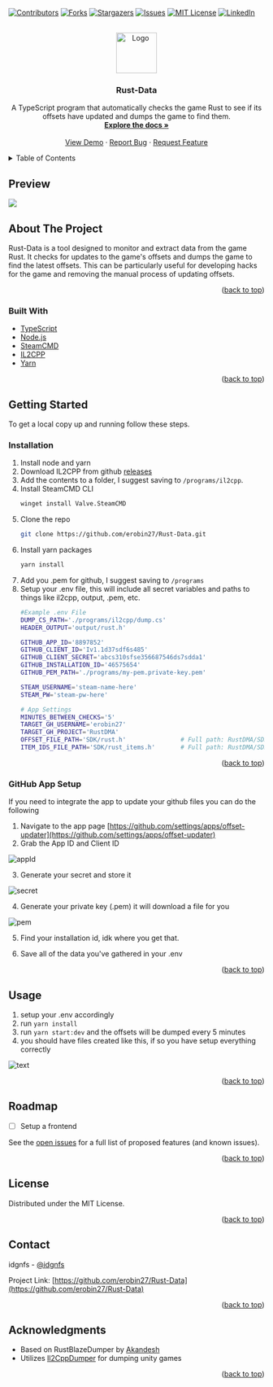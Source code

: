 <!-- Improved compatibility of back to top link: See: https://github.com/othneildrew/Best-README-Template/pull/73 -->
<a name="readme-top"></a>
<!--
*** Thanks for checking out the Best-README-Template. If you have a suggestion
*** that would make this better, please fork the repo and create a pull request
*** or simply open an issue with the tag "enhancement".
*** Don't forget to give the project a star!
*** Thanks again! Now go create something AMAZING! :D
-->



<!-- PROJECT SHIELDS -->
<!--
*** I'm using markdown "reference style" links for readability.
*** Reference links are enclosed in brackets [ ] instead of parentheses ( ).
*** See the bottom of this document for the declaration of the reference variables
*** for contributors-url, forks-url, etc. This is an optional, concise syntax you may use.
*** https://www.markdownguide.org/basic-syntax/#reference-style-links
-->
[![Contributors][contributors-shield]][contributors-url]
[![Forks][forks-shield]][forks-url]
[![Stargazers][stars-shield]][stars-url]
[![Issues][issues-shield]][issues-url]
[![MIT License][license-shield]][license-url]
[![LinkedIn][linkedin-shield]][linkedin-url]



<!-- PROJECT LOGO -->
<br />
<div align="center">
  <a href="https://github.com/erobin27/Rust-Data">
    <img src="images/logo.png" alt="Logo" width="80" height="80">
  </a>

<h3 align="center">Rust-Data</h3>

  <p align="center">
    A TypeScript program that automatically checks the game Rust to see if its offsets have updated and dumps the game to find them.
    <br />
    <a href="https://github.com/erobin27/Rust-Data"><strong>Explore the docs »</strong></a>
    <br />
    <br />
    <a href="https://github.com/erobin27/Rust-Data">View Demo</a>
    ·
    <a href="https://github.com/erobin27/Rust-Data/issues/new?labels=bug&template=bug-report---.md">Report Bug</a>
    ·
    <a href="https://github.com/erobin27/Rust-Data/issues/new?labels=enhancement&template=feature-request---.md">Request Feature</a>
  </p>
</div>



<!-- TABLE OF CONTENTS -->
<details>
  <summary>Table of Contents</summary>
  <ol>
    <li>
      <a href="#about-the-project">About The Project</a>
      <ul>
        <li><a href="#built-with">Built With</a></li>
      </ul>
    </li>
    <li>
      <a href="#getting-started">Getting Started</a>
      <ul>
        <li><a href="#prerequisites">Prerequisites</a></li>
        <li><a href="#installation">Installation</a></li>
      </ul>
    </li>
    <li><a href="#usage">Usage</a></li>
    <li><a href="#roadmap">Roadmap</a></li>
    <li><a href="#contributing">Contributing</a></li>
    <li><a href="#license">License</a></li>
    <li><a href="#contact">Contact</a></li>
    <li><a href="#acknowledgments">Acknowledgments</a></li>
  </ol>
</details>



<!-- ABOUT THE PROJECT -->
## Preview

<img src="images/terminal.png">

## About The Project

Rust-Data is a tool designed to monitor and extract data from the game Rust. It checks for updates to the game's offsets and dumps the game to find the latest offsets. This can be particularly useful for developing hacks for the game and removing the manual process of updating offsets.

<p align="right">(<a href="#readme-top">back to top</a>)</p>



### Built With

* [TypeScript]()
* [Node.js]()
* [SteamCMD]()
* [IL2CPP]()
* [Yarn]()

<p align="right">(<a href="#readme-top">back to top</a>)</p>



<!-- GETTING STARTED -->
## Getting Started

To get a local copy up and running follow these steps.

### Installation

1. Install node and yarn
2. Download IL2CPP from github [releases](https://github.com/Perfare/Il2CppDumper/releases/tag/v6.7.40) 
3. Add the contents to a folder, I suggest saving to `/programs/il2cpp`.
4. Install SteamCMD CLI
    ```sh
    winget install Valve.SteamCMD
    ```
5. Clone the repo
   ```sh
   git clone https://github.com/erobin27/Rust-Data.git
   ```
6. Install yarn packages
   ```sh
   yarn install
   ```
7. Add you .pem for github, I suggest saving to `/programs`
8. Setup your .env file, this will include all secret variables and paths to things like il2cpp, output, .pem, etc.
    ```bash
    #Example .env File
    DUMP_CS_PATH='./programs/il2cpp/dump.cs'
    HEADER_OUTPUT='output/rust.h'

    GITHUB_APP_ID='8897852'
    GITHUB_CLIENT_ID='Iv1.1d37sdf6s485'
    GITHUB_CLIENT_SECRET='abcs310sfse356687546ds7sdda1'
    GITHUB_INSTALLATION_ID='46575654'
    GITHUB_PEM_PATH='./programs/my-pem.private-key.pem'

    STEAM_USERNAME='steam-name-here'
    STEAM_PW='steam-pw-here'

    # App Settings
    MINUTES_BETWEEN_CHECKS='5'
    TARGET_GH_USERNAME='erobin27'
    TARGET_GH_PROJECT='RustDMA'
    OFFSET_FILE_PATH='SDK/rust.h'               # Full path: RustDMA/SDK/rust.h
    ITEM_IDS_FILE_PATH='SDK/rust_items.h'       # Full path: RustDMA/SDK/rust_items.h
    ```

<p align="right">(<a href="#readme-top">back to top</a>)</p>


### GitHub App Setup

If you need to integrate the app to update your github files you can do the following
1. Navigate to the app page [https://github.com/settings/apps/offset-updater](https://github.com/settings/apps/offset-updater)
2. Grab the App ID and Client ID

![appId](images/appId.png)

3. Generate your secret and store it

![secret](/images/secret.png)

4. Generate your private key (.pem) it will download a file for you

![pem](images/pem.png)

5. Find your installation id, idk where you get that.

6. Save all of the data you've gathered in your .env

<p align="right">(<a href="#readme-top">back to top</a>)</p>


<!-- USAGE EXAMPLES -->
## Usage

1. setup your .env accordingly
2. run `yarn install`
3. run `yarn start:dev` and the offsets will be dumped every 5 minutes
4. you should have files created like this, if so you have setup everything correctly

![text](/images/output.png)

<p align="right">(<a href="#readme-top">back to top</a>)</p>



<!-- ROADMAP -->
## Roadmap

- [ ] Setup a frontend

See the [open issues](https://github.com/erobin27/Rust-Data/issues) for a full list of proposed features (and known issues).

<p align="right">(<a href="#readme-top">back to top</a>)</p>



<!-- LICENSE -->
## License

Distributed under the MIT License.

<p align="right">(<a href="#readme-top">back to top</a>)</p>



<!-- CONTACT -->
## Contact

idgnfs - [@idgnfs](https://twitter.com/idgnfs)

Project Link: [https://github.com/erobin27/Rust-Data](https://github.com/erobin27/Rust-Data)

<p align="right">(<a href="#readme-top">back to top</a>)</p>



<!-- ACKNOWLEDGMENTS -->
## Acknowledgments

* Based on RustBlazeDumper by [Akandesh](https://github.com/Akandesh/BlazeDumper-Rust)
* Utilizes [Il2CppDumper](https://github.com/Perfare/Il2CppDumper) for dumping unity games

<p align="right">(<a href="#readme-top">back to top</a>)</p>



<!-- MARKDOWN LINKS & IMAGES -->
<!-- https://www.markdownguide.org/basic-syntax/#reference-style-links -->
[contributors-shield]: https://img.shields.io/github/contributors/erobin27/Rust-Data.svg?style=for-the-badge
[contributors-url]: https://github.com/erobin27/Rust-Data/graphs/contributors
[forks-shield]: https://img.shields.io/github/forks/erobin27/Rust-Data.svg?style=for-the-badge
[forks-url]: https://github.com/erobin27/Rust-Data/network/members
[stars-shield]: https://img.shields.io/github/stars/erobin27/Rust-Data.svg?style=for-the-badge
[stars-url]: https://github.com/erobin27/Rust-Data/stargazers
[issues-shield]: https://img.shields.io/github/issues/erobin27/Rust-Data.svg?style=for-the-badge
[issues-url]: https://github.com/erobin27/Rust-Data/issues
[license-shield]: https://img.shields.io/github/license/erobin27/Rust-Data.svg?style=for-the-badge
[license-url]: https://github.com/erobin27/Rust-Data/blob/master/LICENSE.txt
[linkedin-shield]: https://img.shields.io/badge/-LinkedIn-black.svg?style=for-the-badge&logo=linkedin&colorB=555
[linkedin-url]: https://linkedin.com/in/linkedin_username
[product-screenshot]: images/screenshot.png
[Next.js]: https://img.shields.io/badge/next.js-000000?style=for-the-badge&logo=nextdotjs&logoColor=white
[Next-url]: https://nextjs.org/
[React.js]: https://img.shields.io/badge/React-20232A?style=for-the-badge&logo=react&logoColor=61DAFB
[React-url]: https://reactjs.org/
[Vue.js]: https://img.shields.io/badge/Vue.js-35495E?style=for-the-badge&logo=vuedotjs&logoColor=4FC08D
[Vue-url]: https://vuejs.org/
[Angular.io]: https://img.shields.io/badge/Angular-DD0031?style=for-the-badge&logo=angular&logoColor=white
[Angular-url]: https://angular.io/
[Svelte.dev]: https://img.shields.io/badge/Svelte-4A4A55?style=for-the-badge&logo=svelte&logoColor=FF3E00
[Svelte-url]: https://svelte.dev/
[Laravel.com]: https://img.shields.io/badge/Laravel-FF2D20?style=for-the-badge&logo=laravel&logoColor=white
[Laravel-url]: https://laravel.com
[Bootstrap.com]: https://img.shields.io/badge/Bootstrap-563D7C?style=for-the-badge&logo=bootstrap&logoColor=white
[Bootstrap-url]: https://getbootstrap.com
[JQuery.com]: https://img.shields.io/badge/jQuery-0769AD?style=for-the-badge&logo=jquery&logoColor=white
[JQuery-url]: https://jquery.com 